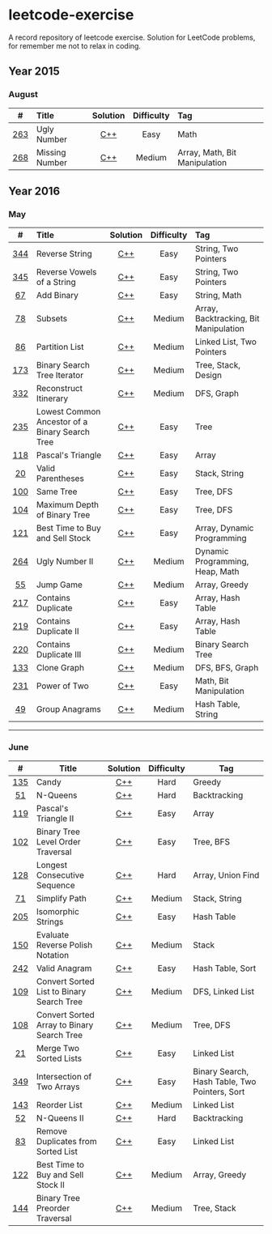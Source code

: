 # leetcode-exercise
A record repository of leetcode exercise. Solution for LeetCode problems, for remember me not to relax in coding.



## Year 2015

### August

|                    #                     | Title          |                 Solution                 | Difficulty | Tag                           |
| :--------------------------------------: | :------------- | :--------------------------------------: | :--------: | :---------------------------- |
| [263](https://leetcode.com/problems/ugly-number/) | Ugly Number    | [C++](./2015/August/263_Ugly_Number.cpp) |    Easy    | Math                          |
| [268](https://leetcode.com/problems/missing-number/) | Missing Number | [C++](./2015/August/268_Missing_Number.cpp) |   Medium   | Array, Math, Bit Manipulation |



## Year 2016

### May

|                    #                     | Title                                    |                 Solution                 | Difficulty | Tag                                   |
| :--------------------------------------: | :--------------------------------------- | :--------------------------------------: | :--------: | :------------------------------------ |
| [344](https://leetcode.com/problems/reverse-string/) | Reverse String                           | [C++](./2016/May/344_Reverse_String.cpp) |    Easy    | String, Two Pointers                  |
| [345](https://leetcode.com/problems/reverse-vowels-of-a-string/) | Reverse Vowels of a String               | [C++](./2016/May/344_Reverse_String.cpp) |    Easy    | String, Two Pointers                  |
| [67](https://leetcode.com/problems/add-binary/) | Add Binary                               |   [C++](./2016/May/67_Add_Binary.cpp)    |    Easy    | String, Math                          |
| [78](https://leetcode.com/problems/subsets/) | Subsets                                  |     [C++](./2016/May/78_Subsets.cpp)     |   Medium   | Array, Backtracking, Bit Manipulation |
| [86](https://leetcode.com/problems/partition-list/) | Partition List                           | [C++](./2016/May/86_Partition_List.cpp)  |   Medium   | Linked List, Two Pointers             |
| [173](https://leetcode.com/problems/binary-search-tree-iterator/) | Binary Search Tree Iterator              | [C++](./2016/May/173_Binary_Search_Tree_Iterator.cpp) |   Medium   | Tree, Stack, Design                   |
| [332](https://leetcode.com/problems/reconstruct-itinerary/) | Reconstruct Itinerary                    | [C++](./2016/May/332_Reconstruct_Itinerary.cpp) |   Medium   | DFS, Graph                            |
| [235](https://leetcode.com/problems/lowest-common-ancestor-of-a-binary-search-tree/) | Lowest Common Ancestor of a Binary Search Tree | [C++](./2016/May/235_Lowest_Common_Ancestor_of_a_BST.cpp) |    Easy    | Tree                                  |
| [118](https://leetcode.com/problems/pascals-triangle/) | Pascal's Triangle                        | [C++](./2016/May/118_Pascal_s_Triangle.cpp) |    Easy    | Array                                 |
| [20](https://leetcode.com/problems/valid-parentheses/) | Valid Parentheses                        | [C++](./2016/May/20_Valid_Parentheses.cpp) |    Easy    | Stack, String                         |
| [100](https://leetcode.com/problems/same-tree/) | Same Tree                                |   [C++](./2016/May/100_Same_Tree.cpp)    |    Easy    | Tree, DFS                             |
| [104](https://leetcode.com/problems/maximum-depth-of-binary-tree/) | Maximum Depth of Binary Tree             | [C++](./2016/May/104_Maximum_Depth_of_Binary_Tree.cpp) |    Easy    | Tree, DFS                             |
| [121](https://leetcode.com/problems/best-time-to-buy-and-sell-stock/) | Best Time to Buy and Sell Stock          | [C++](./2016/May/121_Best_Time_to_Buy_and_Sell_Stock.cpp) |    Easy    | Array, Dynamic Programming            |
| [264](https://leetcode.com/problems/ugly-number-ii/) | Ugly Number II                           | [C++](./2016/May/264_Ugly_Number_2.cpp)  |   Medium   | Dynamic Programming, Heap, Math       |
| [55](https://leetcode.com/problems/jump-game/) | Jump Game                                |    [C++](./2016/May/55_Jump_Game.cpp)    |   Medium   | Array, Greedy                         |
| [217](https://leetcode.com/problems/contains-duplicate/) | Contains Duplicate                       | [C++](./2016/May/217_Contains_Duplicate.cpp) |    Easy    | Array, Hash Table                     |
| [219](https://leetcode.com/problems/contains-duplicate-ii/) | Contains Duplicate II                    | [C++](./2016/May/219_Contains_Duplicate_II.cpp) |    Easy    | Array, Hash Table                     |
| [220](https://leetcode.com/problems/contains-duplicate-iii/) | Contains Duplicate III                   | [C++](./2016/May/220_Contains_Duplicate_III.cpp) |   Medium   | Binary Search Tree                    |
| [133](https://leetcode.com/problems/clone-graph/) | Clone Graph                              |  [C++](./2016/May/133_Clone_Graph.cpp)   |   Medium   | DFS, BFS, Graph                       |
| [231](https://leetcode.com/problems/power-of-two/) | Power of Two                             |  [C++](./2016/May/231_Power_of_Two.cpp)  |    Easy    | Math, Bit Manipulation                |
| [49](https://leetcode.com/problems/anagrams/) | Group Anagrams                           | [C++](./2016/May/49_Group_Anagrams.cpp)  |   Medium   | Hash Table, String                    |

***

### June

|                    #                     | Title                                    |                 Solution                 | Difficulty | Tag                                      |
| :--------------------------------------: | ---------------------------------------- | :--------------------------------------: | :--------: | ---------------------------------------- |
| [135](https://leetcode.com/problems/candy/) | Candy                                    |     [C++](./2016/June/135_Candy.cpp)     |    Hard    | Greedy                                   |
| [51](https://leetcode.com/problems/n-queens/) | N-Queens                                 |    [C++](./2016/June/51_N_Queens.cpp)    |    Hard    | Backtracking                             |
| [119](https://leetcode.com/problems/pascals-triangle-ii/) | Pascal's Triangle II                     | [C++](./2016/June/119_Pascal_s_Triangle_ii.cpp) |    Easy    | Array                                    |
| [102](https://leetcode.com/problems/binary-tree-level-order-traversal/) | Binary Tree Level Order Traversal        | [C++](./2016/June/102_Binary_Tree_Level_Order_Traversal.cpp) |    Easy    | Tree, BFS                                |
| [128](https://leetcode.com/problems/longest-consecutive-sequence/) | Longest Consecutive Sequence             | [C++](./2016/June/128_Longest_Consecutive_Sequence.cpp) |    Hard    | Array, Union Find                        |
| [71](https://leetcode.com/problems/simplify-path/) | Simplify Path                            | [C++](./2016/June/71_Simplify_Path.cpp)  |   Medium   | Stack, String                            |
| [205](https://leetcode.com/problems/isomorphic-strings/) | Isomorphic Strings                       | [C++](./2016/June/205_Isomorphic_Strings.cpp) |    Easy    | Hash Table                               |
| [150](https://leetcode.com/problems/evaluate-reverse-polish-notation/) | Evaluate Reverse Polish Notation         | [C++](./2016/June/150_Evaluate_Reverse_Polish_Notation.cpp) |   Medium   | Stack                                    |
| [242](https://leetcode.com/problems/valid-anagram/) | Valid Anagram                            | [C++](./2016/June/242_Valid_Anagram.cpp) |    Easy    | Hash Table, Sort                         |
| [109](https://leetcode.com/problems/convert-sorted-list-to-binary-search-tree/) | Convert Sorted List to Binary Search Tree | [C++](./2016/June/109_Convert_Sorted_List_to_Binary_Search_Tree.cpp) |   Medium   | DFS, Linked List                         |
| [108](https://leetcode.com/problems/convert-sorted-array-to-binary-search-tree/) | Convert Sorted Array to Binary Search Tree | [C++](./2016/June/108_Convert_Sorted_Array_to_Binary_Search_Tree.cpp) |   Medium   | Tree, DFS                                |
| [21](https://leetcode.com/problems/merge-two-sorted-lists/) | Merge Two Sorted Lists                   | [C++](./2016/June/21_Merge_Two_Sorted_Lists.cpp) |    Easy    | Linked List                              |
| [349](https://leetcode.com/problems/intersection-of-two-arrays/) | Intersection of Two Arrays               | [C++](./2016/June/349_Intersection_of_Two_Arrays.cpp) |    Easy    | Binary Search, Hash Table, Two Pointers, Sort |
| [143](https://leetcode.com/problems/reorder-list/) | Reorder List                             | [C++](./2016/June/143_Reorder_List.cpp)  |   Medium   | Linked List                              |
| [52](https://leetcode.com/problems/n-queens-ii/) | N-Queens II                              |  [C++](./2016/June/52_N_Queens_II.cpp)   |    Hard    | Backtracking                             |
| [83](https://leetcode.com/problems/remove-duplicates-from-sorted-list/) | Remove Duplicates from Sorted List       | [C++](./2016/June/83_Remove_Duplicates_from_Sorted_List.cpp) |    Easy    | Linked List                              |
| [122](https://leetcode.com/problems/best-time-to-buy-and-sell-stock-ii/) | Best Time to Buy and Sell Stock II       | [C++](./2016/June/122_Best_Time_to_Buy_and_Sell_Stock_II.cpp) |   Medium   | Array, Greedy                            |
| [144](https://leetcode.com/problems/binary-tree-preorder-traversal/) | Binary Tree Preorder Traversal           | [C++](./2016/June/144_Binary_Tree_Preorder_Traversal.cpp) |   Medium   | Tree, Stack                              |

